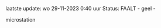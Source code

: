 laatste update: 
wo 29-11-2023  0:40   uur 
Status: FAALT - geel - 
<div class="service Y">microstation</div>